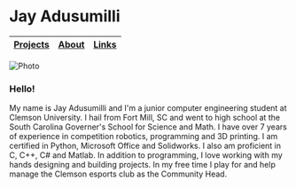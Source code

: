 # Jay Adusumilli


| [Projects](projects.md) | [About](about.md) | [Links](links.md) |
| :--- | :--- | :--- |


![Photo](https://i.ibb.co/TYTNnyT/small.jpg)

### Hello!
My name is Jay Adusumilli and I'm a junior computer engineering student at Clemson University. I hail from Fort Mill, SC and went to high school at the South Carolina Governer's School for Science and Math. I have over 7 years of experience in competition robotics, programming and 3D printing. I am certified in Python, Microsoft Office and Solidworks. I also am proficient in C, C++, C# and Matlab. In addition to programming, I love working with my hands designing and building projects. In my free time I play for and help manage the Clemson esports club as the Community Head. 


